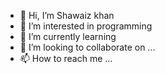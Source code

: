- 👋 Hi, I’m Shawaiz khan
- 👀 I’m interested in programming 
- 🌱 I’m currently learning 
- 💞️ I’m looking to collaborate on ...
- 📫 How to reach me ...

<!---
Shavezrazakhan/Shavezrazakhan is a ✨ special ✨ repository because its `README.md` (this file) appears on your GitHub profile.
You can click the Preview link to take a look at your changes.
--->
